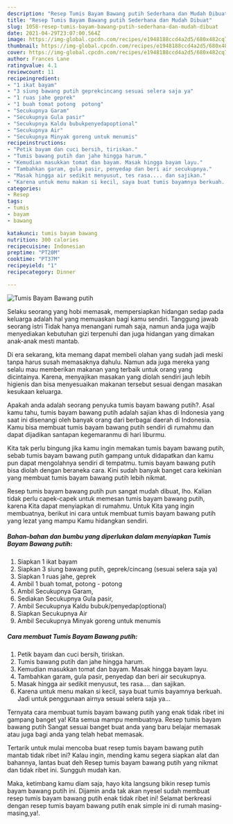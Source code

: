 ```yaml
---
description: "Resep Tumis Bayam Bawang putih Sederhana dan Mudah Dibuat"
title: "Resep Tumis Bayam Bawang putih Sederhana dan Mudah Dibuat"
slug: 1058-resep-tumis-bayam-bawang-putih-sederhana-dan-mudah-dibuat
date: 2021-04-29T23:07:00.564Z
image: https://img-global.cpcdn.com/recipes/e1948188ccd4a2d5/680x482cq70/tumis-bayam-bawang-putih-foto-resep-utama.jpg
thumbnail: https://img-global.cpcdn.com/recipes/e1948188ccd4a2d5/680x482cq70/tumis-bayam-bawang-putih-foto-resep-utama.jpg
cover: https://img-global.cpcdn.com/recipes/e1948188ccd4a2d5/680x482cq70/tumis-bayam-bawang-putih-foto-resep-utama.jpg
author: Frances Lane
ratingvalue: 4.1
reviewcount: 11
recipeingredient:
- "1 ikat bayam"
- "3 siung bawang putih geprekcincang sesuai selera saja ya"
- "1 ruas jahe geprek"
- "1 buah tomat potong  potong"
- "Secukupnya Garam"
- "Secukupnya Gula pasir"
- "Secukupnya Kaldu bubukpenyedapoptional"
- "Secukupnya Air"
- "Secukupnya Minyak goreng untuk menumis"
recipeinstructions:
- "Petik bayam dan cuci bersih, tiriskan."
- "Tumis bawang putih dan jahe hingga harum."
- "Kemudian masukkan tomat dan bayam. Masak hingga bayam layu."
- "Tambahkan garam, gula pasir, penyedap dan beri air secukupnya."
- "Masak hingga air sedikit menyusut, tes rasa.... dan sajikan."
- "Karena untuk menu makan si kecil, saya buat tumis bayamnya berkuah. Jadi untuk penggunaan airnya sesuai selera saja ya..."
categories:
- Resep
tags:
- tumis
- bayam
- bawang

katakunci: tumis bayam bawang 
nutrition: 300 calories
recipecuisine: Indonesian
preptime: "PT20M"
cooktime: "PT37M"
recipeyield: "1"
recipecategory: Dinner

---
```



![Tumis Bayam Bawang putih](https://img-global.cpcdn.com/recipes/e1948188ccd4a2d5/680x482cq70/tumis-bayam-bawang-putih-foto-resep-utama.jpg)

Selaku seorang yang hobi memasak, mempersiapkan hidangan sedap pada keluarga adalah hal yang memuaskan bagi kamu sendiri. Tanggung jawab seorang istri Tidak hanya menangani rumah saja, namun anda juga wajib menyediakan kebutuhan gizi terpenuhi dan juga hidangan yang dimakan anak-anak mesti mantab.

Di era  sekarang, kita memang dapat membeli olahan yang sudah jadi meski tanpa harus susah memasaknya dahulu. Namun ada juga mereka yang selalu mau memberikan makanan yang terbaik untuk orang yang dicintainya. Karena, menyajikan masakan yang diolah sendiri jauh lebih higienis dan bisa menyesuaikan makanan tersebut sesuai dengan masakan kesukaan keluarga. 



Apakah anda adalah seorang penyuka tumis bayam bawang putih?. Asal kamu tahu, tumis bayam bawang putih adalah sajian khas di Indonesia yang saat ini disenangi oleh banyak orang dari berbagai daerah di Indonesia. Kamu bisa membuat tumis bayam bawang putih sendiri di rumahmu dan dapat dijadikan santapan kegemaranmu di hari liburmu.

Kita tak perlu bingung jika kamu ingin memakan tumis bayam bawang putih, sebab tumis bayam bawang putih gampang untuk didapatkan dan kamu pun dapat mengolahnya sendiri di tempatmu. tumis bayam bawang putih bisa diolah dengan beraneka cara. Kini sudah banyak banget cara kekinian yang membuat tumis bayam bawang putih lebih nikmat.

Resep tumis bayam bawang putih pun sangat mudah dibuat, lho. Kalian tidak perlu capek-capek untuk memesan tumis bayam bawang putih, karena Kita dapat menyiapkan di rumahmu. Untuk Kita yang ingin membuatnya, berikut ini cara untuk membuat tumis bayam bawang putih yang lezat yang mampu Kamu hidangkan sendiri.

<!--inarticleads1-->

##### Bahan-bahan dan bumbu yang diperlukan dalam menyiapkan Tumis Bayam Bawang putih:

1. Siapkan 1 ikat bayam
1. Siapkan 3 siung bawang putih, geprek/cincang (sesuai selera saja ya)
1. Siapkan 1 ruas jahe, geprek
1. Ambil 1 buah tomat, potong - potong
1. Ambil Secukupnya Garam,
1. Sediakan Secukupnya Gula pasir,
1. Ambil Secukupnya Kaldu bubuk/penyedap(optional)
1. Siapkan Secukupnya Air
1. Ambil Secukupnya Minyak goreng untuk menumis




<!--inarticleads2-->

##### Cara membuat Tumis Bayam Bawang putih:

1. Petik bayam dan cuci bersih, tiriskan.
1. Tumis bawang putih dan jahe hingga harum.
1. Kemudian masukkan tomat dan bayam. Masak hingga bayam layu.
1. Tambahkan garam, gula pasir, penyedap dan beri air secukupnya.
1. Masak hingga air sedikit menyusut, tes rasa.... dan sajikan.
1. Karena untuk menu makan si kecil, saya buat tumis bayamnya berkuah. Jadi untuk penggunaan airnya sesuai selera saja ya...




Ternyata cara membuat tumis bayam bawang putih yang enak tidak ribet ini gampang banget ya! Kita semua mampu membuatnya. Resep tumis bayam bawang putih Sangat sesuai banget buat anda yang baru belajar memasak atau juga bagi anda yang telah hebat memasak.

Tertarik untuk mulai mencoba buat resep tumis bayam bawang putih mantab tidak ribet ini? Kalau ingin, mending kamu segera siapkan alat dan bahannya, lantas buat deh Resep tumis bayam bawang putih yang nikmat dan tidak ribet ini. Sungguh mudah kan. 

Maka, ketimbang kamu diam saja, hayo kita langsung bikin resep tumis bayam bawang putih ini. Dijamin anda tak akan nyesel sudah membuat resep tumis bayam bawang putih enak tidak ribet ini! Selamat berkreasi dengan resep tumis bayam bawang putih enak simple ini di rumah masing-masing,ya!.

